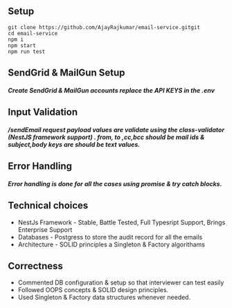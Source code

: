 ## Setup
    git clone https://github.com/AjayRajkumar/email-service.gitgit 
    cd email-service
    npm i 
    npm start 
    npm run test 

## SendGrid & MailGun Setup 
##### Create  SendGrid & MailGun accounts replace the API KEYS in the .env

## Input Validation
##### /sendEmail request payload values are validate using the class-validator (NestJS framework support) . from, to ,cc,bcc should be mail ids & subject,body keys are should be text values.

## Error Handling
##### Error handling is done for all the cases using promise & try catch blocks.

## Technical choices
  - NestJs Framework - Stable, Battle Tested, Full Typesript Support, Brings Enterprise Support 
  - Databases - Postgress to store the audit record for all the emails 
  - Architecture - SOLID principles a Singleton & Factory algorithams 
  
## Correctness
  - Commented DB configuration & setup so that interviewer can test easily
  - Followed OOPS concepts & SOLID design principles.
  - Used Singleton & Factory data structures whenever needed.
